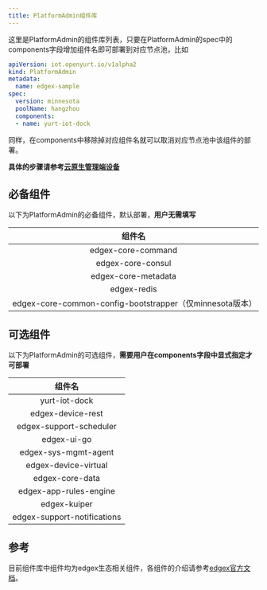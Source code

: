 ```yaml
---
title: PlatformAdmin组件库
---
```


这里是PlatformAdmin的组件库列表，只要在PlatformAdmin的spec中的components字段增加组件名即可部署到对应节点池，比如

```yaml
apiVersion: iot.openyurt.io/v1alpha2
kind: PlatformAdmin
metadata:
  name: edgex-sample
spec:
  version: minnesota
  poolName: hangzhou
  components:
  - name: yurt-iot-dock
```

同样，在components中移除掉对应组件名就可以取消对应节点池中该组件的部署。

**具体的步骤请参考[云原生管理端设备](../../user-manuals/iot/edgex-foundry.md)**

## 必备组件

以下为PlatformAdmin的必备组件，默认部署，**用户无需填写**

|                          组件名                          |
| :------------------------------------------------------: |
|                    edgex-core-command                    |
|                    edgex-core-consul                     |
|                   edgex-core-metadata                    |
|                       edgex-redis                        |
| edgex-core-common-config-bootstrapper（仅minnesota版本） |

## 可选组件

以下为PlatformAdmin的可选组件，**需要用户在components字段中显式指定才可部署**

|           组件名            |
| :-------------------------: |
|        yurt-iot-dock        |
|      edgex-device-rest      |
|   edgex-support-scheduler   |
|         edgex-ui-go         |
|    edgex-sys-mgmt-agent     |
|    edgex-device-virtual     |
|       edgex-core-data       |
|   edgex-app-rules-engine    |
|        edgex-kuiper         |
| edgex-support-notifications |

## 参考

目前组件库中组件均为edgex生态相关组件，各组件的介绍请参考[edgex官方文档](https://docs.edgexfoundry.org/3.0/)。
